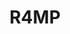 ---
layout: home

title: R4MP
titleTemplate: Documentation

hero:
  name: R4MP
  text: Reusable Accessible Mapping Platform v4.0
  tagline: Documentation
  image: logo.svg
  actions:
    - theme: brand
      text: Get Started
      link: toc
    - theme: alt
      text: API Reference
      link: https://sharvenp.github.io/ramp4-docs/api-tech-docs # TODO: Update me!
    - theme: alt
      text: GitHub
      link: https://github.com/ramp4-pcar4/ramp4-pcar4
---